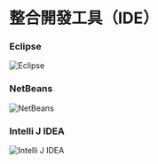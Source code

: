 # 整合開發工具（IDE）

### Eclipse ###

![Eclipse][1]

### NetBeans ###

![NetBeans][2]

### Intelli J IDEA ###

![Intelli J IDEA][3]

  [1]: http://www.yolinux.com/TUTORIALS/images/JavaIDE-Eclipse_FullSizeImage.gif
  [2]: https://netbeans.org/images_www/articles/70/javacard/editor.png
  [3]: http://blogs.jetbrains.com/idea/wp-content/uploads/2012/12/java-8.png
